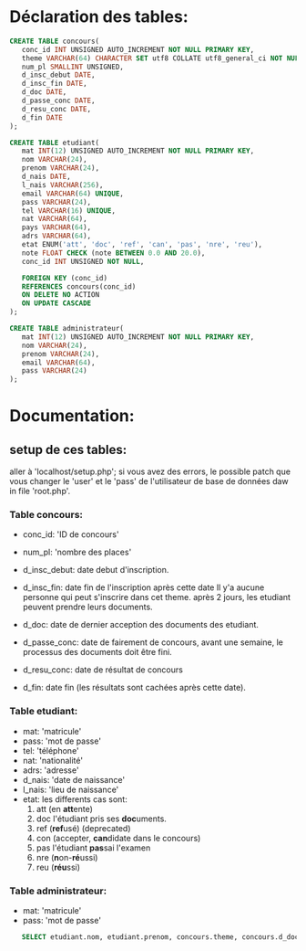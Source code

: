 # Déclaration des tables:
```sql
CREATE TABLE concours(
   conc_id INT UNSIGNED AUTO_INCREMENT NOT NULL PRIMARY KEY,
   theme VARCHAR(64) CHARACTER SET utf8 COLLATE utf8_general_ci NOT NULL,
   num_pl SMALLINT UNSIGNED,
   d_insc_debut DATE,
   d_insc_fin DATE,
   d_doc DATE,
   d_passe_conc DATE,
   d_resu_conc DATE,
   d_fin DATE
);

CREATE TABLE etudiant(
   mat INT(12) UNSIGNED AUTO_INCREMENT NOT NULL PRIMARY KEY,
   nom VARCHAR(24),
   prenom VARCHAR(24),
   d_nais DATE,
   l_nais VARCHAR(256),
   email VARCHAR(64) UNIQUE,
   pass VARCHAR(24),
   tel VARCHAR(16) UNIQUE,
   nat VARCHAR(64),
   pays VARCHAR(64),
   adrs VARCHAR(64),
   etat ENUM('att', 'doc', 'ref', 'can', 'pas', 'nre', 'reu'),
   note FLOAT CHECK (note BETWEEN 0.0 AND 20.0),
   conc_id INT UNSIGNED NOT NULL,

   FOREIGN KEY (conc_id)
   REFERENCES concours(conc_id)
   ON DELETE NO ACTION
   ON UPDATE CASCADE
);

CREATE TABLE administrateur(
   mat INT(12) UNSIGNED AUTO_INCREMENT NOT NULL PRIMARY KEY,
   nom VARCHAR(24),
   prenom VARCHAR(24),
   email VARCHAR(64),
   pass VARCHAR(24)
);
```

# Documentation:
## setup de ces tables:
aller à 'localhost/setup.php';
si vous avez des errors, le possible patch que vous changer le 'user' et le 'pass' de l'utilisateur de base de données daw in file 'root.php'.
### Table concours:
   - conc_id: 'ID de concours'
   - num_pl: 'nombre des places'

   - d_insc_debut: date debut d'inscription.
   - d_insc_fin: date fin de l'inscription après cette date Il y'a aucune personne qui peut s'inscrire dans cet theme. après 2 jours, les etudiant peuvent prendre leurs documents.
   - d_doc: date de dernier acception des documents des etudiant.
   - d_passe_conc: date de fairement de concours, avant une semaine, le processus des documents doit être fini.
   - d_resu_conc: date de résultat de concours
   - d_fin: date fin (les résultats sont cachées après cette date).

### Table etudiant:
   - mat: 'matricule'
   - pass: 'mot de passe'
   - tel: 'téléphone'
   - nat: 'nationalité'
   - adrs: 'adresse'
   - d_nais: 'date de naissance'
   - l_nais: 'lieu de naissance'
   - etat: les differents cas sont:
      1. att (en **att**ente)
      2. doc l'étudiant pris ses **doc**uments.
      3. ref (**ref**usé) (deprecated)
      4. con (accepter, **can**didate dans le concours)
      5. pas l'étudiant **pas**sai l'examen
      5. nre (**n**on-**ré**ussi)
      6. reu (**réu**ssi)

### Table administrateur:
   - mat: 'matricule'
   - pass: 'mot de passe'


```sql
   SELECT etudiant.nom, etudiant.prenom, concours.theme, concours.d_doc FROM etudiant INNER JOIN concours WHERE etudiant.conc_id = concours.conc_id AND etudiant.email='$email' AND etudiant.pass='$pass';


```